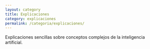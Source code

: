 ```yaml
---
layout: category
title: Explicaciones
category: explicaciones
permalink: /categoria/explicaciones/
---
```


Explicaciones sencillas sobre conceptos complejos de la inteligencia artificial.
